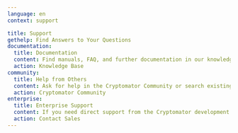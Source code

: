 ```yaml
---
language: en
context: support

title: Support
gethelp: Find Answers to Your Questions
documentation:
  title: Documentation
  content: Find manuals, FAQ, and further documentation in our knowledge base.
  action: Knowledge Base
community:
  title: Help from Others
  content: Ask for help in the Cryptomator Community or search existing solutions.
  action: Cryptomator Community
enterprise:
  title: Enterprise Support
  content: If you need direct support from the Cryptomator development team or have specific SLA requirements, feel free to contact our sales team to get an offer.
  action: Contact Sales
---
```

